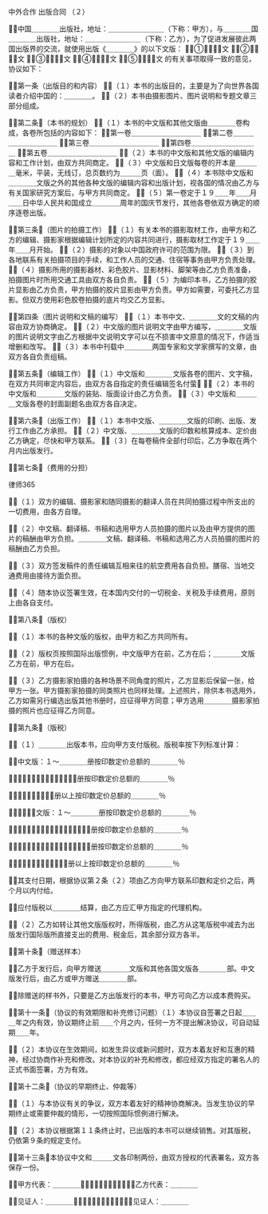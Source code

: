 
 中外合作
出版合同
（２）

中国＿＿＿＿出版社，地址：＿＿＿＿＿＿＿＿（下称：甲方），与＿＿＿＿国＿＿＿＿出版社，地址：＿＿＿＿＿＿＿＿（下称：乙方），为了促进发展彼此两国出版界的交流，就使用出版《＿＿＿＿》的以下文版：
①＿＿＿＿文
②＿＿＿＿文
③＿＿＿＿文
④＿＿＿＿文
⑤＿＿＿＿文
的有关事项取得一致的意见，协议如下：


第一条（出版目的和内容）
（１）本书的出版目的，主要是为了向世界各国读者介绍中国的：＿＿＿＿。
（２）本书由摄影图片、图片说明和专题文章三部分组成。


第二条（本书的规划）
（１）本书的中文版和其他文版由＿＿＿＿卷构成，各卷所包括的内容如下：
第一卷＿＿＿＿＿＿＿＿＿＿
第二卷＿＿＿＿＿＿＿＿＿＿
第三卷＿＿＿＿＿＿＿＿＿＿
第四卷＿＿＿＿＿＿＿＿＿＿
第五卷＿＿＿＿＿＿＿＿＿＿
（２）本书的中文版和其他文版的编辑内容和工作计划，由双方共同商定。
（３）中文版和日文版每卷的开本是＿＿＿＿毫米，平装，无线订，总页数约为＿＿＿页（面）。
（４）本书除中文版和＿＿＿＿文版之外的其他各种文版的编辑内容和出版计划，视各国的情况由乙方与有关国家研究方案后，与甲方共同商定。
（５）第一卷定于１９＿＿年＿＿月＿＿日中华人民共和国成立＿＿＿＿周年的国庆节发行，其他各卷依双方确定的顺序逐卷出版。


第三条（图片的拍摄工作）
（１）有关本书的摄影取材工作，由甲方和乙方的编辑、摄影家根据编辑计划所定的内容共同进行，摄影取材工作定于１９＿＿年＿＿月开始。
（２）摄影的对象以中国政府许可的范围为限。
（３）到各地联系有关拍摄项目的手续，和工作人员的交通、住宿等事务由甲方负责处理。
（４）摄影所用的摄影器材、彩色胶片、显影材料、脚架等由乙方负责准备，拍摄图片时所用交通工具由双方各自负责。
（５）为编印本书，乙方拍摄的胶片显影由乙方负责，甲方拍摄的胶片显影由甲方负责。甲方如需要，可委托乙方显影。但双方使用彩色胶卷拍摄的底片均交乙方显影。


第四条（图片说明和文稿的编写）
（１）本书中文、＿＿＿＿文的文稿的内容由双方协商确定。
（２）中文版的图片说明文字由甲方编写，＿＿＿＿文版的图片说明文字由乙方根据中文说明文字可以在不损害中文原意的情况下，作适当增删和改写。
（３）本书中刊载中＿＿＿＿两国专家和文学家撰写的文章，由双方各自负责组稿。


第五条（编辑工作）
（１）中文版和＿＿＿＿文版各卷的图片、文字稿，在双方共同审定内容后，由双方各自指定的责任编辑签名付萤
（２）本书的中文版和＿＿＿＿文版的装贴、版面设计由乙方负责。
（３）中文版和＿＿＿＿文版各卷的封面副题名由双方各自决定。


第六条（出版工作）
（１）本书中文版、＿＿＿＿文版的印刷、出版、发行工作由乙方承担。
（２）中文版、＿＿＿＿文版的印数和核算成本、定价由乙方确定，尽快和甲方联系。
（３）在每卷稿件全部付印后，乙方争取在两个月内出版发行。


第七条（费用的分担）




 
律师365






（１）双方的编辑、摄影家和随同摄影的翻译人员在共同拍摄过程中所支出的一切费用，由各方自理。

（２）中文稿、翻译稿、书稿和选用甲方人员拍摄的图片以及由甲方提供的图片的稿酬由甲方负担。＿＿＿＿文稿、翻译稿、书稿和选用乙方人员拍摄的图片的稿酬由乙方负担。

（３）双方签发稿件的责任编辑互相来往的航空费用各自负担。膳宿、当地交通费用由接待方面负担。

（４）随本协议签署生效，在本国内交付的一切税金、关税及手续费用，原则上由各自支付。





第八条（版权）

（１）本书的各种文版的版权，由甲方和乙方共同所有。

（２）版权页按照国际出版惯例，中文版甲方在前，乙方在后；＿＿＿＿文版乙方在前，甲方在后。

（３）乙方摄影家拍摄的各种场景不同角度的照片，乙方显影后保留一张，给甲方一张。甲方摄影家拍摄的同类照片也同样处理。上述照片，除供本书选用外，乙方如需另行编选出版其他书册时，应征得甲方同意；甲方选用＿＿＿＿摄影家拍摄的照片也应征得乙方同意。





第九条（版税）

（１）＿＿＿＿出版本书，应向甲方支付版税。版税率按下列标准计算：

中文版：１～＿＿＿＿册按印数定价总额的＿＿＿＿％

＿＿＿＿～＿＿＿＿册按印数定价总额的＿＿＿＿％

＿＿＿＿册以上按印数定价总额的＿＿＿＿％

＿＿＿＿文版：１～＿＿＿＿册按印数定价总额的＿＿＿＿％

＿＿＿＿～＿＿＿＿册按印数定价总额的＿＿＿＿％

＿＿＿＿～＿＿＿＿册按印数定价总额的＿＿＿＿％

＿＿＿＿册以上按印数定价总额的＿＿＿＿％

其支付日期，根据协议第２条（２）项由乙方向甲方联系印数和定价之后，两个月以内付给。

应付版税以＿＿＿＿结算，由乙方应汇甲方指定的代理机构。

（２）乙方如转让其他文版版权时，所得版税，由乙方从这笔版税中减去为出版发行国际版所直接支出的费用、税金后，其余部分双方各半。





第十条（赠送样本）

乙方于发行后，向甲方赠送＿＿＿＿文版和其他各国文版各＿＿＿＿部。中文版发行后，由乙方或甲方赠送＿＿＿＿部。

除赠送的样书外，只要是乙方出版发行的本书，甲方可向乙方以成本费购买。





第十一条（协议的有效期限和补充修订问题）（１）本协议自签署之日起＿＿＿年之内有效，协议期终止前＿＿个月之内，任何一方不提出解决协议，可自动延期＿＿年。

（２）本协议在生效期间，如发生异议或新问题时，双方本着友好和互惠的精神，经过协商作补充和修改。对本协议的补充和修改，都应经双方指定的署名人的正式书面签署，方为有效。





第十二条（协议的早期终止、仲裁等）

（１）与本协议有关的争议，双方本着友好的精神协商解决。当发生协议的早期终止或需要仲裁的情形，一切按照国际惯例进行解决。

（２）本协议根据第１１条终止时，已出版的本书可以继续销售。对其版税，仍依第９条的规定支付。





第十三条本协议中文和＿＿＿文各印制两份，由双方授权的代表署名，双方各保存一份。

甲方代表：＿＿＿＿乙方代表：＿＿＿＿

见证人：＿＿＿＿见证人：＿＿＿＿

 


 

 
 
 
 
 
  


  
 

  


  


  
 
 
 
 

